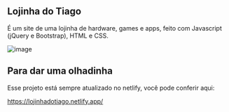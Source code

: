 Lojinha do Tiago
--------------------------

É um site de uma lojinha de hardware, games e apps, feito com Javascript (jQuery e Bootstrap), HTML e CSS.

![image](https://user-images.githubusercontent.com/70555750/198892654-0ad4c5da-5531-424c-b98a-a15a6ab029c2.png)


Para dar uma olhadinha
-------------------------

Esse projeto está sempre atualizado no netlify, você pode conferir aqui:

https://lojinhadotiago.netlify.app/


